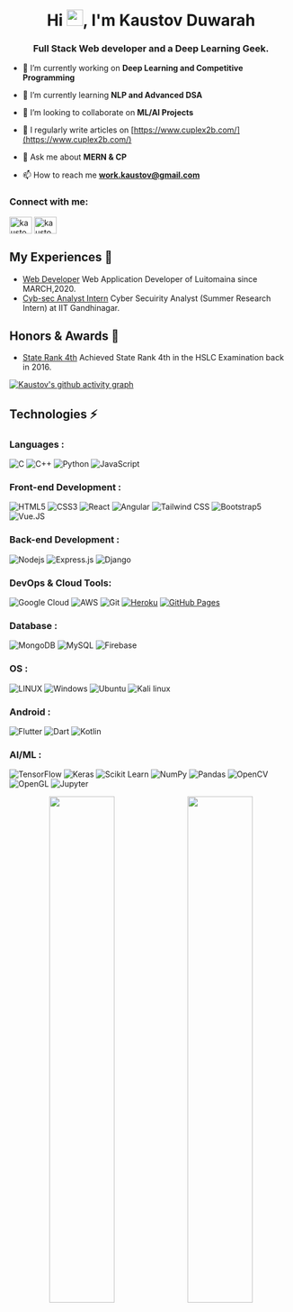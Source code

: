 <h1 align="center">Hi <img src="https://github.com/TheDudeThatCode/TheDudeThatCode/blob/master/Assets/Hi.gif" width="29px">, I'm Kaustov Duwarah</h1>
<h3 align="center">Full Stack Web developer and a Deep Learning Geek.</h3>

- 🔭 I’m currently working on **Deep Learning and Competitive Programming**

- 🌱 I’m currently learning **NLP and Advanced DSA**

- 👯 I’m looking to collaborate on **ML/AI Projects**

- 📝 I regularly write articles on [https://www.cuplex2b.com/](https://www.cuplex2b.com/)

- 💬 Ask me about **MERN & CP**

- 📫 How to reach me **work.kaustov@gmail.com**

<h3 align="left">Connect with me:</h3>
<p align="left">
<a href="https://fb.com/kaustov.duwarah" target="blank"><img align="center" src="https://raw.githubusercontent.com/rahuldkjain/github-profile-readme-generator/master/src/images/icons/Social/facebook.svg" alt="kaustov.duwarah" height="30" width="40" /></a>
<a href="https://linkedin.com/in/kaustov01110" target="blank"><img align="center" src="https://raw.githubusercontent.com/rahuldkjain/github-profile-readme-generator/master/src/images/icons/Social/linked-in-alt.svg" alt="kaustov01110" height="30" width="40" /></a>
</p>

## My Experiences 🙌
- [Web Developer](https://luitomania.in) Web Application Developer of Luitomaina since MARCH,2020.
- [Cyb-sec Analyst Intern](https://iitgn.ac.in) Cyber Secuirity Analyst (Summer Research Intern) at IIT Gandhinagar.

## Honors & Awards 🏅
- [State Rank 4th](https://jobnewsassam.in/list-of-rank-holders-in-assam-hslc/) Achieved State Rank 4th in the HSLC Examination back in 2016.

[![Kaustov's github activity graph](https://activity-graph.herokuapp.com/graph?username=Cypher-0101&theme=xcode)](https://github.com/Cypher-0101/github-readme-activity-graph)

## Technologies ⚡ 

### Languages :
![C](https://img.shields.io/badge/C-00599C?style=flat-square&logo=c&logoColor=white)
![C++](https://img.shields.io/badge/-C++-00599C?style=flat-square&logo=c)
![Python](https://img.shields.io/badge/Python-FFD43B?style=flat-sqare&logo=python&logoColor=darkgreen)
![JavaScript](https://img.shields.io/badge/-JavaScript-black?style=flat-square&logo=javascript)

### Front-end Development :

![HTML5](https://img.shields.io/badge/-HTML5-E34F26?style=flat-square&logo=html5&logoColor=white)
![CSS3](https://img.shields.io/badge/-CSS3-1572B6?style=flat-square&logo=css3)
![React](https://img.shields.io/badge/React-20232A?style=flat-square&logo=react&logoColor=61DAFB)
![Angular](https://img.shields.io/badge/AngularJS-E23237?style=flat-square&logo=angularjs&logoColor=white)
![Tailwind CSS](https://img.shields.io/badge/Tailwind_CSS-38B2AC?style=flat-square&logo=tailwind-css&logoColor=white)
![Bootstrap5](https://img.shields.io/badge/Bootstrap-563D7C?style=flat-square&logo=bootstrap&logoColor=white)
![Vue.JS](https://img.shields.io/badge/Vue.js-35495E?style=flat-square&logo=vuedotjs&logoColor=4FC08D)

### Back-end Development :

![Nodejs](https://img.shields.io/badge/-Nodejs-black?style=flat-square&logo=Node.js)
![Express.js](https://img.shields.io/badge/Express.js-000000?style=flat-square&logo=express&logoColor=white)
![Django](https://img.shields.io/badge/Django-092E20?style=flat-square&logo=django&logoColor=green)

### DevOps & Cloud Tools:

![Google Cloud](https://img.shields.io/badge/Google%20Cloud-black?style=flat-square&logo=google-cloud)
![AWS](https://img.shields.io/badge/Amazon_AWS-232F3E?style=flat-square&logo=amazon-aws&logoColor=white)
![Git](https://img.shields.io/badge/-Git-black?style=flat-square&logo=git)
<a href="#"><img alt="Heroku" src="https://img.shields.io/badge/Heroku%20-%23430098.svg?logo=heroku&logoColor=white"></a>
<a href="#"><img alt="GitHub Pages" src="https://img.shields.io/badge/GitHub%20Pages-%23327FC7.svg?logo=github&logoColor=white"></a>

### Database :

![MongoDB](https://img.shields.io/badge/MongoDB-4EA94B?style=flat-square&logo=mongodb&logoColor=white)
![MySQL](https://img.shields.io/badge/MySQL-00000F?style=flat-square&logo=mysql&logoColor=white)
![Firebase](https://img.shields.io/badge/firebase-ffca28?style=flat-square&logo=firebase&logoColor=black)

### OS :

![LINUX](https://img.shields.io/badge/Linux-FCC624?style=flat-square&logo=linux&logoColor=black)
![Windows](https://img.shields.io/badge/Windows-0078D6?style=flat-square&logo=windows&logoColor=white)
![Ubuntu](https://img.shields.io/badge/Ubuntu-E95420?style=flat-square&logo=ubuntu&logoColor=white)
![Kali linux](https://img.shields.io/badge/Kali_Linux-557C94?style=flat-square&logo=kali-linux&logoColor=white)

### Android :

![Flutter](https://img.shields.io/badge/Flutter-02569B?style=flat-square&logo=flutter&logoColor=white)
![Dart](https://img.shields.io/badge/Dart-0175C2?style=flat-square&logo=dart&logoColor=white)
![Kotlin](https://img.shields.io/badge/Kotlin-0095D5?&style=flat-square&logo=kotlin&logoColor=white)

### AI/ML :

![TensorFlow](https://img.shields.io/badge/TensorFlow-FF6F00?style=flat-square&logo=TensorFlow&logoColor=white)
![Keras](https://img.shields.io/badge/Keras-D00000?style=flat-square&logo=Keras&logoColor=white)
![Scikit Learn](https://img.shields.io/badge/scikit_learn-F7931E?style=flat-square&logo=scikit-learn&logoColor=white)
![NumPy](https://img.shields.io/badge/Numpy-777BB4?style=flat-square&logo=numpy&logoColor=white)
![Pandas](https://img.shields.io/badge/Pandas-2C2D72?style=flat-square&logo=pandas&logoColor=white)
![OpenCV](https://img.shields.io/badge/OpenCV-27338e?style=flat-square&logo=OpenCV&logoColor=white)
![OpenGL](https://img.shields.io/badge/OpenGL-FFFFFF?style=flat-square&logo=opengl)
![Jupyter](https://img.shields.io/badge/Jupyter-F37626.svg?&style=flat-square&logo=Jupyter&logoColor=white)




<p align="center">
	
  <img width="48%" src="https://github-readme-stats.vercel.app/api?username=Cypher-0101&show_icons=true&theme=tokyonight" />
  <img width="48%" src="https://github-readme-streak-stats.herokuapp.com/?user=Cypher-0101&theme=tokyonight" />
</p>


